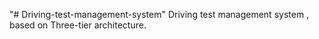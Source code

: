 "# Driving-test-management-system" 
Driving test management system , based on Three-tier architecture.
